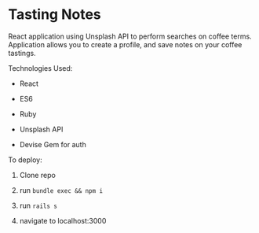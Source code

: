 # Tasting Notes

React application using Unsplash API to perform searches on coffee terms. Application allows you to create a profile, and save notes on your coffee tastings. 

Technologies Used:

* React

* ES6

* Ruby

* Unsplash API

* Devise Gem for auth

To deploy:

1. Clone repo

2. run `bundle exec && npm i`

3. run `rails s`

4. navigate to localhost:3000
